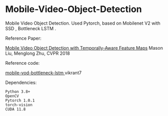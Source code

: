 # Mobile-Video-Object-Detection
Mobile Video Object Detection. Used Pytorch, based on Mobilenet V2 with SSD , Bottleneck LSTM .

Reference Paper:

[Mobile Video Object Detection with Temporally-Aware Feature Maps](https://arxiv.org/pdf/1711.06368.pdf)  Mason Liu, Menglong Zhu, CVPR 2018

Reference code:

[mobile-vod-bottleneck-lstm ](https://github.com/vikrant7/mobile-vod-bottleneck-lstm#basenet-with-1-bottleneck-lstm)  vikrant7 

Dependencies:

    Python 3.8+
    OpenCV
    Pytorch 1.0.1
    torch-vision
    CUDA 11.8
